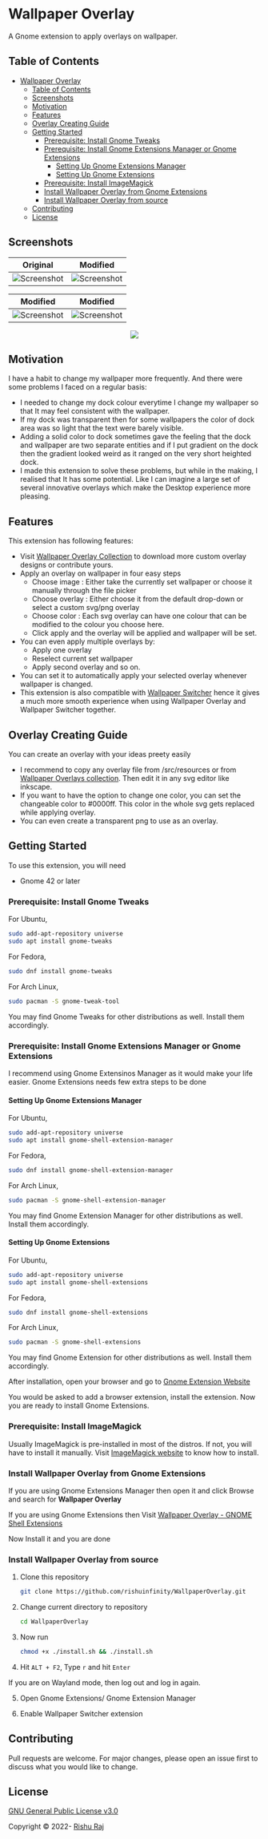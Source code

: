 # Wallpaper Overlay

A Gnome extension to apply overlays on wallpaper.

## Table of Contents

- [Wallpaper Overlay](#wallpaper-overlay)
  - [Table of Contents](#table-of-contents)
  - [Screenshots](#screenshots)
  - [Motivation](#motivation)
  - [Features](#features)
  - [Overlay Creating Guide](#overlay-creating-guide)
  - [Getting Started](#getting-started)
    - [Prerequisite: Install Gnome Tweaks](#prerequisite-install-gnome-tweaks)
    - [Prerequisite: Install Gnome Extensions Manager or Gnome Extensions](#prerequisite-install-gnome-extensions-manager-or-gnome-extensions)
      - [Setting Up Gnome Extensions Manager](#setting-up-gnome-extensions-manager)
      - [Setting Up Gnome Extensions](#setting-up-gnome-extensions)
    - [Prerequisite: Install ImageMagick](#prerequisite-install-imagemagick)
    - [Install Wallpaper Overlay from Gnome Extensions](#install-wallpaper-overlay-from-gnome-extensions)
    - [Install Wallpaper Overlay from source](#install-wallpaper-overlay-from-source)
  - [Contributing](#contributing)
  - [License](#license)
  <!-- - [Thanks to](#thanks-to) -->

## Screenshots

Original                   |  Modified
:-------------------------:|:-------------------------:
![Screenshot](screenshots/0.png)  |  ![Screenshot](screenshots/1.png)

Modified                   |  Modified
:-------------------------:|:-------------------------:
![Screenshot](screenshots/2.png)  |  ![Screenshot](screenshots/3.png)

<p align="center">
  <img src="screenshots/pref.png" />
</p>

<!-- ![Screenshot](screenshots/3.png) -->


<!-- ## Updates

The new release packs the following new features.
* Better implemented code. -->

## Motivation

I have a habit to change my wallpaper more frequently. And there were some problems I faced on a regular basis:

- I needed to change my dock colour everytime I change my wallpaper so that It may feel consistent with the wallpaper.
- If my dock was transparent then for some wallpapers the color of dock area was so light that the text were barely visible.
- Adding a solid color to dock sometimes gave the feeling that the dock and wallpaper are two separate entities and if I put gradient on the dock then the gradient looked weird as it ranged on the very short heighted dock.
- I made this extension to solve these problems, but while in the making, I realised that It has some potential. Like I can imagine a large set of several innovative overlays which make the Desktop experience more pleasing.

## Features

This extension has following features:

- Visit [Wallpaper Overlay Collection](https://rishuinfinity.github.io/wallpaper-overlays-collection/) to download more custom overlay designs or contribute yours.
- Apply an overlay on wallpaper in four easy steps
  - Choose image : Either take the currently set wallpaper or choose it manually through the file picker
  - Choose overlay : Either choose it from the default drop-down or select a custom svg/png overlay
  - Choose color : Each svg overlay can have one colour that can be modified to the colour you choose here.
  - Click apply and the overlay will be applied and wallpaper will be set.
- You can even apply multiple overlays by:
  - Apply one overlay
  - Reselect current set wallpaper
  - Apply second overlay and so on.
- You can set it to automatically apply your selected overlay whenever wallpaper is changed.
- This extension is also compatible with [Wallpaper Switcher](https://extensions.gnome.org/extension/4812/wallpaper-switcher/) hence it gives a much more smooth experience when using Wallpaper Overlay and Wallpaper Switcher together.

## Overlay Creating Guide

You can create an overlay with your ideas preety easily

- I recommend to copy any overlay file from /src/resources or from [Wallpaper Overlays collection](https://rishuinfinity.github.io/wallpaper-overlays-collection/). Then edit it in any svg editor like inkscape.
- If you want to have the option to change one color, you can set the changeable color to #0000ff. This color in the whole svg gets replaced while applying overlay.
- You can even create a transparent png to use as an overlay.

## Getting Started

To use this extension, you will need

- Gnome 42 or later

### Prerequisite: Install Gnome Tweaks

For Ubuntu,

```bash
sudo add-apt-repository universe
sudo apt install gnome-tweaks
```

For Fedora,

```bash
sudo dnf install gnome-tweaks
```

For Arch Linux,

```bash
sudo pacman -S gnome-tweak-tool
```

You may find Gnome Tweaks for other distributions as well. Install them accordingly.

### Prerequisite: Install Gnome Extensions Manager or Gnome Extensions

I recommend using Gnome Extensinos Manager as it would make your life easier. Gnome Extensions needs few extra steps to be done

#### Setting Up Gnome Extensions Manager

For Ubuntu,

```bash
sudo add-apt-repository universe
sudo apt install gnome-shell-extension-manager
```

For Fedora,

```bash
sudo dnf install gnome-shell-extension-manager
```

For Arch Linux,

```bash
sudo pacman -S gnome-shell-extension-manager
```

You may find Gnome Extension Manager for other distributions as well. Install them accordingly.

#### Setting Up Gnome Extensions

For Ubuntu,

```bash
sudo add-apt-repository universe
sudo apt install gnome-shell-extensions
```

For Fedora,

```bash
sudo dnf install gnome-shell-extensions
```

For Arch Linux,

```bash
sudo pacman -S gnome-shell-extensions
```

You may find Gnome Extension for other distributions as well. Install them accordingly.

After installation, open your browser and go to [Gnome Extension Website](https://extensions.gnome.org)

You would be asked to add a browser extension, install the extension. Now you are ready to install Gnome Extensions.

### Prerequisite: Install ImageMagick

Usually ImageMagick is pre-installed in most of the distros. If not, you will have to install it manually. Visit [ImageMagick website](https://imagemagick.org/script/download.php) to know how to install.

### Install Wallpaper Overlay from Gnome Extensions

If you are using Gnome Extensions Manager then open it and click Browse and search for <b>Wallpaper Overlay</b>

If you are using Gnome Extensions then Visit [Wallpaper Overlay - GNOME Shell Extensions](https://extensions.gnome.org/extension/5082/wallpaper-overlay/)

Now Install it and you are done

### Install Wallpaper Overlay from source

1. Clone this repository

   ```bash
   git clone https://github.com/rishuinfinity/WallpaperOverlay.git
   ```

2. Change current directory to repository

   ```bash
   cd WallpaperOverlay
   ```

3. Now run

   ```bash
   chmod +x ./install.sh && ./install.sh
   ```

4. Hit `ALT + F2`, Type `r` and hit `Enter`

  If you are on Wayland mode, then log out and log in again.
  
5. Open Gnome Extensions/ Gnome Extension Manager

6. Enable Wallpaper Switcher extension

## Contributing

Pull requests are welcome. For major changes, please open an issue first to discuss what you would like to change.

## License

[GNU General Public License v3.0](LICENSE)

Copyright © 2022- [Rishu Raj](https://github.com/rishuinfinity)
